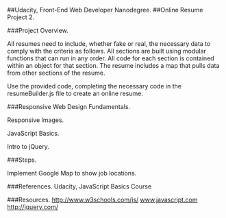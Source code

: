 ##Udacity, Front-End Web Developer Nanodegree. 
##Online Resume Project 2.

###Project Overview.

All resumes need to include, whether fake or real, the necessary data to comply with the criteria as follows. All sections are built using modular functions that can run in any order. All code for each section is contained within an object for that section. The resume includes a map that pulls data from other sections of the resume.

Use the provided code, completing the necessary code in the resumeBuilder.js file to create an online resume.

###Responsive Web Design Fundamentals.

Responsive Images.

JavaScript Basics.

Intro to jQuery.

###Steps.

Implement Google Map to show job locations.

###References.
Udacity, JavaScript Basics Course

###Resources.
http://www.w3schools.com/js/
www.javascript.com
http://jquery.com/
